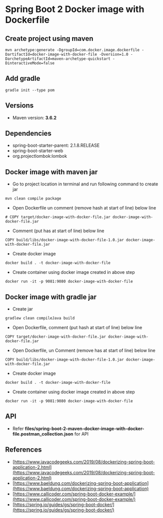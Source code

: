 # Spring Boot 2 Docker image with Dockerfile

## Create project using maven
```
mvn archetype:generate -DgroupId=com.docker.image.dockerfile -DartifactId=docker-image-with-docker-file -Dversion=1.0 -DarchetypeArtifactId=maven-archetype-quickstart -DinteractiveMode=false
```

## Add gradle
```
gradle init --type pom
```

## Versions
* Maven version: **3.6.2**

## Dependencies
* spring-boot-starter-parent: 2.1.8.RELEASE
* spring-boot-starter-web
* org.projectlombok:lombok

## Docker image with maven jar
* Go to project location in terminal and run following command to create jar
```
mvn clean compile package
```
* Open Dockerfile un comment (remove hash at start of line) below line
```
# COPY target/docker-image-with-docker-file.jar docker-image-with-docker-file.jar
```
* Comment (put has at start of line) below line
```
COPY build/libs/docker-image-with-docker-file-1.0.jar docker-image-with-docker-file.jar
```
* Create docker image 
```
docker build . -t docker-image-with-docker-file
```
* Create container using docker image created in above step
```
docker run -it -p 9081:9080 docker-image-with-docker-file
```

## Docker image with gradle jar
* Create jar
```
gradlew clean compileJava build
```
* Open Dockerfile, comment (put hash at start of line) below line
```
COPY target/docker-image-with-docker-file.jar docker-image-with-docker-file.jar
```
* Open Dockerfile, un Comment (remove has at start of line) below line
```
COPY build/libs/docker-image-with-docker-file-1.0.jar docker-image-with-docker-file.jar
```
* Create docker image 
```
docker build . -t docker-image-with-docker-file
```
* Create container using docker image created in above step
```
docker run -it -p 9081:9080 docker-image-with-docker-file
```

## API
* Refer **files/spring-boot-2-maven-docker-image-with-docker-file.postman_collection.json** for API 

## References
* [https://www.javacodegeeks.com/2019/08/dockerizing-spring-boot-application-2.html](https://www.javacodegeeks.com/2019/08/dockerizing-spring-boot-application-2.html)
* [https://www.baeldung.com/dockerizing-spring-boot-application](https://www.baeldung.com/dockerizing-spring-boot-application)
* [https://www.callicoder.com/spring-boot-docker-example/](https://www.callicoder.com/spring-boot-docker-example/)
* [https://spring.io/guides/gs/spring-boot-docker/](https://spring.io/guides/gs/spring-boot-docker/)
